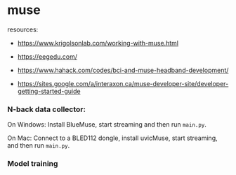# muse

resources:

- https://www.krigolsonlab.com/working-with-muse.html

- https://eegedu.com/

- https://www.hahack.com/codes/bci-and-muse-headband-development/

- https://sites.google.com/a/interaxon.ca/muse-developer-site/developer-getting-started-guide


### N-back data collector:
On Windows: Install BlueMuse, start streaming and then run `main.py`. 

On Mac: Connect to a BLED112 dongle, install uvicMuse, start streaming, and then run `main.py`.

### Model training